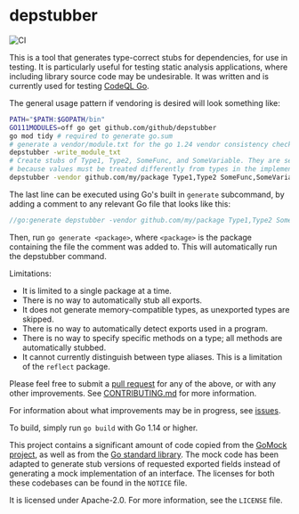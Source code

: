 # depstubber

![CI](https://github.com/github/depstubber/workflows/CI/badge.svg)

This is a tool that generates type-correct stubs for dependencies, for use in
testing. It is particularly useful for testing static analysis applications,
where including library source code may be undesirable. It was written and is currently
used for testing [CodeQL Go](https://github.com/github/codeql-go).

The general usage pattern if vendoring is desired will look something like:

```sh
PATH="$PATH:$GOPATH/bin"
GO111MODULES=off go get github.com/github/depstubber
go mod tidy # required to generate go.sum
# generate a vendor/module.txt for the go 1.24 vendor consistency check
depstubber -write_module_txt
# Create stubs of Type1, Type2, SomeFunc, and SomeVariable. They are separated by a space
# because values must be treated differently from types in the implementation of depstubber.
depstubber -vendor github.com/my/package Type1,Type2 SomeFunc,SomeVariable
```

The last line can be executed using Go's built in `generate` subcommand, by
adding a comment to any relevant Go file that looks like this:

```go
//go:generate depstubber -vendor github.com/my/package Type1,Type2 SomeFunc,SomeVariable
```

Then, run `go generate <package>`, where `<package>` is the package containing
the file the comment was added to. This will automatically run the depstubber
command.

Limitations:

 - It is limited to a single package at a time.
 - There is no way to automatically stub all exports.
 - It does not generate memory-compatible types, as unexported types are
   skipped.
 - There is no way to automatically detect exports used in a program.
 - There is no way to specify specific methods on a type; all methods are
   automatically stubbed.
 - It cannot currently distinguish between type aliases. This is a
   limitation of the `reflect` package.

Please feel free to submit a [pull
request](https://github.com/github/depstubber/pulls) for any of the above, or
with any other improvements. See [CONTRIBUTING.md](CONTRIBUTING.md) for more
information.

For information about what improvements may be in progress, see
[issues](https://github.com/github/depstubber/issues).

To build, simply run `go build` with Go 1.14 or higher.

This project contains a significant amount of code copied from the [GoMock
project](https://github.com/golang/mock), as well as from the [Go standard
library](https://github.com/golang/go). The mock code has been adapted to
generate stub versions of requested exported fields instead of generating a mock
implementation of an interface. The licenses for both these codebases can be
found in the `NOTICE` file.

It is licensed under Apache-2.0. For more information, see the `LICENSE` file.
